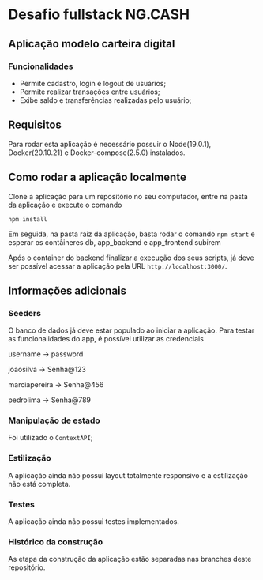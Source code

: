 
# Desafio fullstack NG.CASH

## Aplicação modelo carteira digital

### Funcionalidades

* Permite cadastro, login e logout de usuários;
* Permite realizar transações entre usuários;
* Exibe saldo e transferências realizadas pelo usuário;

## Requisitos

Para rodar esta aplicação é necessário possuir o Node(19.0.1), Docker(20.10.21) e Docker-compose(2.5.0) instalados.

## Como rodar a aplicação localmente

Clone a aplicação para um repositório no seu computador, entre na pasta da aplicação e execute o comando

```
npm install
```

Em seguida, na pasta raiz da aplicação, basta rodar o comando `npm start` e esperar os contâineres db, app_backend e app_frontend subirem

Após o container do backend finalizar a execução dos seus scripts, já deve ser possível acessar a aplicação pela URL `http://localhost:3000/`.

## Informações adicionais

### Seeders
O banco de dados já deve estar populado ao iniciar a aplicação. Para testar as funcionalidades do app, é possível utilizar as credenciais

<p>username -> password</p>
<p>joaosilva -> Senha@123</p>
<p>marciapereira -> Senha@456</p>
<p>pedrolima -> Senha@789</p>

### Manipulação de estado

 Foi utilizado o `ContextAPI`;

### Estilização

 A aplicação ainda não possui layout totalmente responsivo e a estilização não está completa.
 
### Testes

 A aplicação ainda não possui testes implementados.
  
### Histórico da construção

 As etapa da construção da aplicação estão separadas nas branches deste repositório.
